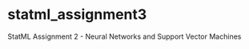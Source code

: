 statml_assignment3
==================

StatML Assignment 2 - Neural Networks and Support Vector Machines